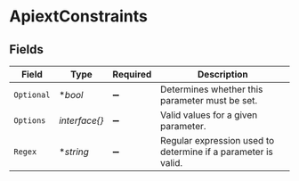 # ApiextConstraints


## Fields

| Field                                                         | Type                                                          | Required                                                      | Description                                                   |
| ------------------------------------------------------------- | ------------------------------------------------------------- | ------------------------------------------------------------- | ------------------------------------------------------------- |
| `Optional`                                                    | **bool*                                                       | :heavy_minus_sign:                                            | Determines whether this parameter must be set.                |
| `Options`                                                     | *interface{}*                                                 | :heavy_minus_sign:                                            | Valid values for a given parameter.                           |
| `Regex`                                                       | **string*                                                     | :heavy_minus_sign:                                            | Regular expression used to determine if a parameter is valid. |